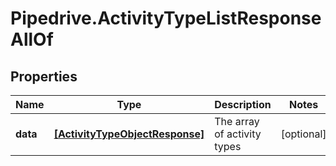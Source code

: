 # Pipedrive.ActivityTypeListResponseAllOf

## Properties

Name | Type | Description | Notes
------------ | ------------- | ------------- | -------------
**data** | [**[ActivityTypeObjectResponse]**](ActivityTypeObjectResponse.md) | The array of activity types | [optional] 


